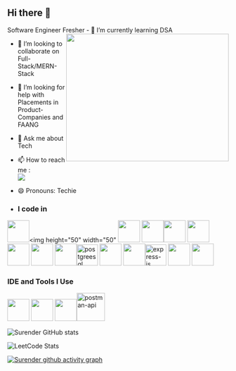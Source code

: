 ## Hi there 👋

Software Engineer Fresher
<img align="right" width="370" height="290" src="https://i.pinimg.com/originals/47/f0/34/47f0342cec72b800463bf003eac1257e.gif">                                       - 🌱 I’m currently learning DSA
- 👯 I’m looking to collaborate on Full-Stack/MERN-Stack
- 🤔 I’m looking for help with Placements in Product-Companies and FAANG
- 💬 Ask me about Tech
- 📫 How to reach me :
<br />[<img src="https://img.shields.io/badge/LinkedIn-0077B5?style=for-the-badge&logo=linkedin&logoColor=white" />](https://www.linkedin.com/in/surenderkumar662001/)
- 😄 Pronouns: Techie

- ### I code in
<img height="50" width="50" src="https://img.icons8.com/color/48/000000/javascript.png"/><img height="50" width="50" <img height="50" width="50" src="https://img.icons8.com/color/48/000000/c-programming.png" /> <img height="50" width="50" src="https://img.icons8.com/color/48/000000/java-coffee-cup-logo.png" /><img height="50" width="50" src="https://img.icons8.com/color/48/000000/python.png" /> <img height="50" width="50" src="https://img.icons8.com/color/48/000000/html-5.png" /> <img height="50" width="50" src="https://img.icons8.com/color/48/000000/css3.png" /> 
<img height="50" width="50" src="https://img.icons8.com/color/48/000000/react-native.png"/>  <img height="50" width="50" src="https://img.icons8.com/color/48/000000/mysql-logo.png"/><img width="48" height="48" src="https://img.icons8.com/color/48/postgreesql.png" alt="postgreesql"/> <img height="50" width="50" src="https://img.icons8.com/color/48/000000/mongodb.png"/> <img height="50" width="50" src="https://img.icons8.com/color/48/000000/nodejs.png"/><img width="48" height="48" src="https://img.icons8.com/color/48/express-js.png" alt="express-js"/> <img height="50" width="50" src="https://img.icons8.com/color/48/000000/spring-logo.png"/> <img height="50" width="50" src="https://img.icons8.com/fluency/48/000000/handlebar-mustache.png"/> 

### IDE and Tools I Use
<img height="50" width="50" src="https://img.icons8.com/color/48/000000/visual-studio-code-2019.png"/>  <img height="50" width="50" src="https://img.icons8.com/color/50/000000/git.png"/> <img height="50" width="50" src="https://img.icons8.com/dusk/64/000000/anaconda.png"/><img width="64" height="64" src="https://img.icons8.com/dusk/64/postman-api.png" alt="postman-api"/>

![Surender GitHub stats](https://github-readme-stats.vercel.app/api?username=Surender662001&theme=dark&show_icons=true&&hide=issues,contribs)

![LeetCode Stats](https://leetcard.jacoblin.cool/surenderprogrammer?theme=dark&font=Marcellus&ext=contest)

[![Surender github activity graph](https://github-readme-activity-graph.vercel.app/graph?username=Surender662001&bg_color=171617&color=f7f2f7&line=529e4c&point=fcfcfc&area=true&hide_border=true)](https://github.com/Surender662001/github-readme-activity-graph)

